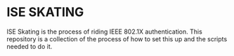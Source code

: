 # ISE SKATING<br />

ISE Skating is the process of riding IEEE 802.1X authentication. This repository is a collection of the process of how to set this up and the scripts needed to do it. 

